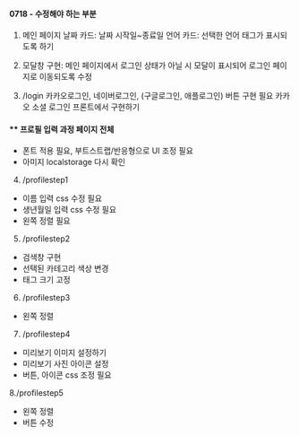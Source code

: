 #### 0718 - 수정해야 하는 부분

1. 메인 페이지 
날짜 카드: 날짜 시작일~종료일
언어 카드: 선택한 언어 태그가 표시되도록 하기

2. 모달창 구현: 메인 페이지에서 로그인 상태가 아닐 시 모달이 표시되어 로그인 페이지로 이동되도록 수정

3. /login
카카오로그인, 네이버로그인, (구글로그인, 애플로그인) 버튼 구현 필요
카카오 소셜 로그인 프론트에서 구현하기 

#### ** 프로필 입력 과정 페이지 전체
- 폰트 적용 필요, 부트스트랩/반응형으로 UI 조정 필요
- 아미지 localstorage 다시 확인

4. /profilestep1
- 이름 입력 css 수정 필요
- 생년월일 입력 css 수정 필요
- 왼쪽 정렬 필요
5. /profilestep2 
- 검색창 구현 
- 선택된 카테고리 색상 변경
- 태그 크기 고정
6. /profilestep3 
- 왼쪽 정렬
7. /profilestep4
- 미리보기 이미지 설정하기
- 미리보기 사진 아이콘 설정
- 버튼, 아이콘 css 조정 필요
  
8./profilestep5
- 왼쪽 정렬
- 버튼 수정
